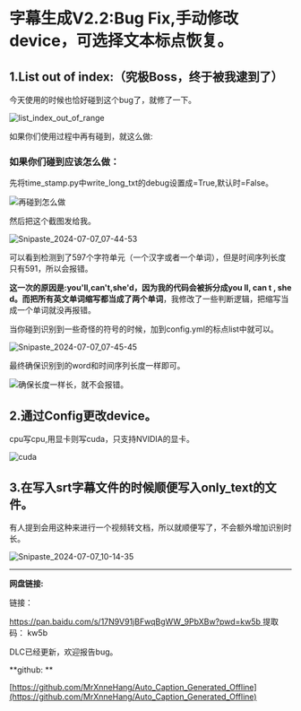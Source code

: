 # 字幕生成V2.2:Bug  Fix,手动修改device，可选择文本标点恢复。

## 1.List out of index:（究极Boss，终于被我逮到了）

今天使用的时候也恰好碰到这个bug了，就修了一下。

![list_index_out_of_range](https://fastly.jsdelivr.net/gh/MrXnneHang/blog_img/BlogHosting/img/24/07/202407070907864.jpeg)

如果你们使用过程中再有碰到，就这么做:

### 如果你们碰到应该怎么做：

先将time_stamp.py中write_long_txt的debug设置成=True,默认时=False。

![再碰到怎么做](https://fastly.jsdelivr.net/gh/MrXnneHang/blog_img/BlogHosting/img/24/07/202407070912191.jpeg)

然后把这个截图发给我。

![Snipaste_2024-07-07_07-44-53](https://fastly.jsdelivr.net/gh/MrXnneHang/blog_img/BlogHosting/img/24/07/202407070913473.jpeg)

可以看到检测到了597个字符单元（一个汉字或者一个单词），但是时间序列长度只有591，所以会报错。

**这一次的原因是:you'll,can't,she'd，因为我的代码会被拆分成you ll, can t , she d。而把所有英文单词缩写都当成了两个单词**，我修改了一些判断逻辑，把缩写当成一个单词就没再报错。

当你碰到识别到一些奇怪的符号的时候，加到config.yml的标点list中就可以。

![Snipaste_2024-07-07_07-45-45](https://fastly.jsdelivr.net/gh/MrXnneHang/blog_img/BlogHosting/img/24/07/202407070916775.jpeg)

最终确保识别到的word和时间序列长度一样即可。

![确保长度一样长，就不会报错。](https://fastly.jsdelivr.net/gh/MrXnneHang/blog_img/BlogHosting/img/24/07/202407070918183.jpeg)



## 2.通过Config更改device。

cpu写cpu,用显卡则写cuda，只支持NVIDIA的显卡。

![cuda](https://fastly.jsdelivr.net/gh/MrXnneHang/blog_img/BlogHosting/img/24/07/202407071015575.jpeg)

## 3.在写入srt字幕文件的时候顺便写入only_text的文件。

有人提到会用这种来进行一个视频转文档，所以就顺便写了，不会额外增加识别时长。

![Snipaste_2024-07-07_10-14-35](https://fastly.jsdelivr.net/gh/MrXnneHang/blog_img/BlogHosting/img/24/07/202407071016513.jpeg)





---







**网盘链接:**

链接：

[https://pan.baidu.com/s/17N9V91jBFwqBgWW_9PbXBw?pwd=kw5b ](https://pan.baidu.com/s/17N9V91jBFwqBgWW_9PbXBw?pwd=kw5b)
提取码： kw5b 

DLC已经更新，欢迎报告bug。



**github: **

[https://github.com/MrXnneHang/Auto_Caption_Generated_Offline](https://github.com/MrXnneHang/Auto_Caption_Generated_Offline)

